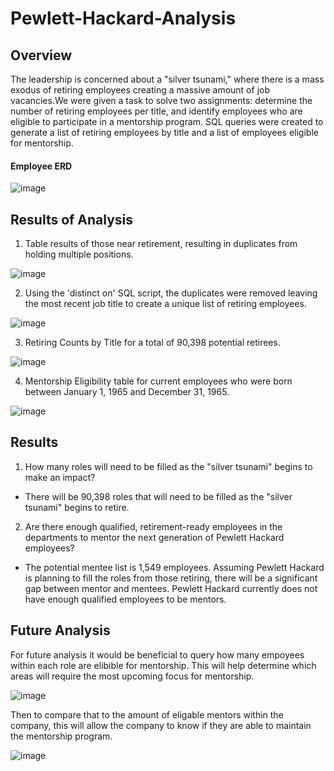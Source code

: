# Pewlett-Hackard-Analysis

## Overview
The leadership is concerned about a "silver tsunami," where there is a mass exodus of retiring employees creating a massive amount of job vacancies.We were given a task to solve two assignments: determine the number of retiring employees per title, and identify employees who are eligible to participate in a mentorship program. SQL queries were created to generate a list of retiring employees by title and a list of employees eligible for mentorship.

#### Employee ERD

![image](https://user-images.githubusercontent.com/107373721/201549567-8c89826e-2d96-48ea-985d-ba9acc2eed16.png)

## Results of Analysis

1. Table results of those near retirement, resulting in duplicates from holding multiple positions.

![image](https://user-images.githubusercontent.com/107373721/201551748-8fb79942-5777-4b64-b72e-fa3783178f11.png)


2. Using the 'distinct on' SQL script, the duplicates were removed leaving the most recent job title to create a unique list of retiring employees.

![image](https://user-images.githubusercontent.com/107373721/201551767-559cfbe4-76ef-4169-8f33-b7fbf620ebb8.png)


3. Retiring Counts by Title for a total of 90,398 potential retirees.

![image](https://user-images.githubusercontent.com/107373721/201551785-f550572b-7334-4f00-b412-223a6a31b9f8.png)


4. Mentorship Eligibility table for current employees who were born between January 1, 1965 and December 31, 1965.

![image](https://user-images.githubusercontent.com/107373721/201551803-e13aa58e-9c3a-4b54-8ce0-18cecb371358.png)


## Results
1. How many roles will need to be filled as the "silver tsunami" begins to make an impact?
 - There will be 90,398 roles that will need to be filled as the "silver tsunami" begins to retire.

2. Are there enough qualified, retirement-ready employees in the departments to mentor the next generation of Pewlett Hackard employees?
 - The potential mentee list is 1,549 employees. Assuming Pewlett Hackard is planning to fill the roles from those retiring, there will be a significant gap between mentor and mentees. Pewlett Hackard currently does not have enough qualified employees to be mentors.

## Future Analysis
For future analysis it would be beneficial to query how many empoyees within each role are elibible for mentorship. This will help determine which areas will require the most upcoming focus for mentorship.

![image](https://user-images.githubusercontent.com/107373721/201562437-c1836715-e0cb-4d26-87ae-e8e93eda4735.png)

Then to compare that to the amount of eligable mentors within the company, this will allow the company to know if they are able to maintain the mentorship program. 

![image](https://user-images.githubusercontent.com/107373721/201562603-240fbeb6-ab10-489a-835b-3522dad50bd6.png)
